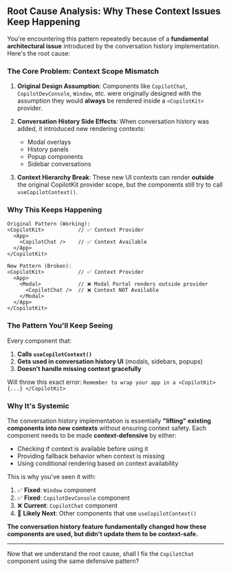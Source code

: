 ## Root Cause Analysis: Why These Context Issues Keep Happening

You're encountering this pattern repeatedly because of a **fundamental architectural issue** introduced by the conversation history implementation. Here's the root cause:

### **The Core Problem: Context Scope Mismatch**

1. **Original Design Assumption**: Components like `CopilotChat`, `CopilotDevConsole`, `Window`, etc. were originally designed with the assumption they would **always** be rendered inside a `<CopilotKit>` provider.

2. **Conversation History Side Effects**: When conversation history was added, it introduced new rendering contexts:
   - Modal overlays
   - History panels  
   - Popup components
   - Sidebar conversations

3. **Context Hierarchy Break**: These new UI contexts can render **outside** the original CopilotKit provider scope, but the components still try to call `useCopilotContext()`.

### **Why This Keeps Happening**

```
Original Pattern (Working):
<CopilotKit>           // ✅ Context Provider
  <App>
    <CopilotChat />    // ✅ Context Available
  </App>
</CopilotKit>

New Pattern (Broken):
<CopilotKit>           // ✅ Context Provider  
  <App>
    <Modal>            // ❌ Modal Portal renders outside provider
      <CopilotChat />  // ❌ Context NOT Available
    </Modal>
  </App>
</CopilotKit>
```

### **The Pattern You'll Keep Seeing**

Every component that:
1. **Calls `useCopilotContext()`** 
2. **Gets used in conversation history UI** (modals, sidebars, popups)
3. **Doesn't handle missing context gracefully**

Will throw this exact error: `Remember to wrap your app in a <CopilotKit> {...} </CopilotKit>` 

### **Why It's Systemic**

The conversation history implementation is essentially **"lifting" existing components into new contexts** without ensuring context safety. Each component needs to be made **context-defensive** by either:

- Checking if context is available before using it
- Providing fallback behavior when context is missing  
- Using conditional rendering based on context availability

This is why you've seen it with:
1. ✅ **Fixed**: `Window` component 
2. ✅ **Fixed**: `CopilotDevConsole` component
3. ❌ **Current**: `CopilotChat` component  
4. 🔮 **Likely Next**: Other components that use `useCopilotContext()`

**The conversation history feature fundamentally changed how these components are used, but didn't update them to be context-safe.**

---

Now that we understand the root cause, shall I fix the `CopilotChat` component using the same defensive pattern?
